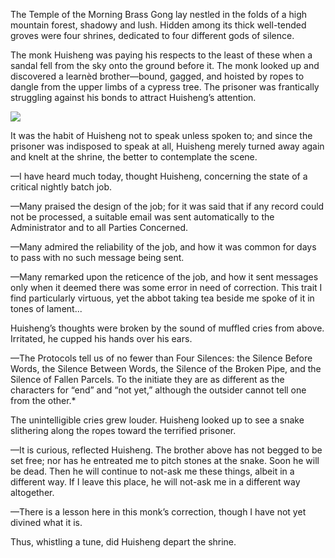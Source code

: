 The Temple of the Morning Brass Gong lay nestled in the folds of a high mountain forest, shadowy and lush.  Hidden among its thick well-tended groves were four shrines, dedicated to four different gods of silence.

The monk Huisheng was paying his respects to the least of these when a sandal fell from the sky onto the ground before it.  The monk looked up and discovered a learnèd brother—bound, gagged, and hoisted by ropes to dangle from the upper limbs of a cypress tree.  The prisoner was frantically struggling against his bonds to attract Huisheng’s attention.

![](/pages/case-48/silence.jpg)

It was the habit of Huisheng not to speak unless spoken to; and since the prisoner was indisposed to speak at all, Huisheng merely turned away again and knelt at the shrine, the better to contemplate the scene.

—I have heard much today, thought Huisheng, concerning the state of a critical nightly batch job.

—Many praised the design of the job; for it was said that if any record could not be processed, a suitable email was sent automatically to the Administrator and to all Parties Concerned.

—Many admired the reliability of the job, and how it was common for days to pass with no such message being sent.

—Many remarked upon the reticence of the job, and how it sent messages only when it deemed there was some error in need of correction.  This trait I find particularly virtuous, yet the abbot taking tea beside me spoke of it in tones of lament...

Huisheng’s thoughts were broken by the sound of muffled cries from above.  Irritated, he cupped his hands over his ears.

—The Protocols tell us of no fewer than Four Silences: the Silence Before Words, the Silence Between Words, the Silence of the Broken Pipe, and the Silence of Fallen Parcels.  To the initiate they are as different as the characters for “end” and “not yet,” although the outsider cannot tell one from the other.*

The unintelligible cries grew louder.  Huisheng looked up to see a snake slithering along the ropes toward the terrified prisoner.

—It is curious, reflected Huisheng.  The brother above has not begged to be set free; nor has he entreated me to pitch stones at the snake.  Soon he will be dead.  Then he will continue to not-ask me these things, albeit in a different way.  If I leave this place, he will not-ask me in a different way altogether.

—There is a lesson here in this monk’s correction, though I have not yet divined what it is.

Thus, whistling a tune, did Huisheng depart the shrine.

